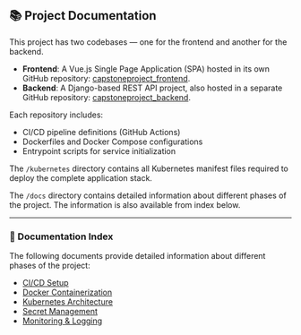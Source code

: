 ## 📚 Project Documentation

This project has two codebases — one for the frontend and another for the backend.

- **Frontend**: A Vue.js Single Page Application (SPA) hosted in its own GitHub repository: [capstoneproject_frontend](https://github.com/newjakir/capstoneproject_frontend).  
- **Backend**: A Django-based REST API project, also hosted in a separate GitHub repository: [capstoneproject_backend](https://github.com/newjakir/capstoneproject_backend).

Each repository includes:  
- CI/CD pipeline definitions (GitHub Actions)  
- Dockerfiles and Docker Compose configurations  
- Entrypoint scripts for service initialization  

The `/kubernetes` directory contains all Kubernetes manifest files required to deploy the complete application stack.

The `/docs` directory contains detailed information about different phases of the project. The information is also available from index below.

---

### 📄 Documentation Index

The following documents provide detailed information about different phases of the project:

- [CI/CD Setup](docs/CI_CD_Setup.md)  
- [Docker Containerization](docs/Docker_Containerization.md)  
- [Kubernetes Architecture](docs/Kubernetes_Architecture.md)  
- [Secret Management](docs/Secret_Management.md)  
- [Monitoring & Logging](docs/Monitoring_Setup.md)